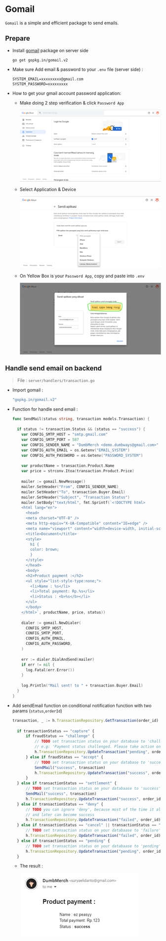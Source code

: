 # Gomail

`Gomail` is a simple and efficient package to send emails.

## Prepare

- Install [gomail](https://pkg.go.dev/gopkg.in/gomail.v2) package on server side

  ```text
  go get gopkg.in/gomail.v2
  ```

* Make sure Add email & password to your `.env` file (server side) :

  ```text
  SYSTEM_EMAIL=xxxxxxxxx@gmail.com
  SYSTEM_PASSWORD=xxxxxxxxx
  ```

* How to get your gmail account password application:

  - Make doing 2 step verification & click `Password App`

    ![img1](./mail-1.png)

  - Select Application & Device

    ![img2](./mail-2.png)

  - On Yellow Box is your `Password App`, copy and paste into `.env`

    ![img3](./mail-3.png)

## Handle send email on backend

> File : `server/handlers/transaction.go`

- Import gomail :

  ```go
  "gopkg.in/gomail.v2"
  ```

* Function for handle send email :

  ```go
  func SendMail(status string, transaction models.Transaction) {

    if status != transaction.Status && (status == "success") {
      var CONFIG_SMTP_HOST = "smtp.gmail.com"
      var CONFIG_SMTP_PORT = 587
      var CONFIG_SENDER_NAME = "DumbMerch <demo.dumbways@gmail.com>"
      var CONFIG_AUTH_EMAIL = os.Getenv("EMAIL_SYSTEM")
      var CONFIG_AUTH_PASSWORD = os.Getenv("PASSWORD_SYSTEM")

      var productName = transaction.Product.Name
      var price = strconv.Itoa(transaction.Product.Price)

      mailer := gomail.NewMessage()
      mailer.SetHeader("From", CONFIG_SENDER_NAME)
      mailer.SetHeader("To", transaction.Buyer.Email)
      mailer.SetHeader("Subject", "Transaction Status")
      mailer.SetBody("text/html", fmt.Sprintf(`<!DOCTYPE html>
      <html lang="en">
        <head>
        <meta charset="UTF-8" />
        <meta http-equiv="X-UA-Compatible" content="IE=edge" />
        <meta name="viewport" content="width=device-width, initial-scale=1.0" />
        <title>Document</title>
        <style>
          h1 {
          color: brown;
          }
        </style>
        </head>
        <body>
        <h2>Product payment :</h2>
        <ul style="list-style-type:none;">
          <li>Name : %s</li>
          <li>Total payment: Rp.%s</li>
          <li>Status : <b>%s</b></li>
        </ul>
        </body>
      </html>`, productName, price, status))

      dialer := gomail.NewDialer(
        CONFIG_SMTP_HOST,
        CONFIG_SMTP_PORT,
        CONFIG_AUTH_EMAIL,
        CONFIG_AUTH_PASSWORD,
      )

      err := dialer.DialAndSend(mailer)
      if err != nil {
        log.Fatal(err.Error())
      }

      log.Println("Mail sent! to " + transaction.Buyer.Email)
    }
  }
  ```

* Add sendEmail function on conditional notification function with two params (`status`,`orderId`)

  ```javascript
  transaction, _ := h.TransactionRepository.GetTransaction(order_id)

	if transactionStatus == "capture" {
		if fraudStatus == "challenge" {
			// TODO set transaction status on your database to 'challenge'
			// e.g: 'Payment status challenged. Please take action on your Merchant Administration Portal
			h.TransactionRepository.UpdateTransaction("pending", order_id)
		} else if fraudStatus == "accept" {
			// TODO set transaction status on your database to 'success'
			SendMail("success", transaction)
			h.TransactionRepository.UpdateTransaction("success", order_id)
		}
	} else if transactionStatus == "settlement" {
		// TODO set transaction status on your databaase to 'success'
		SendMail("success", transaction)
		h.TransactionRepository.UpdateTransaction("success", order_id)
	} else if transactionStatus == "deny" {
		// TODO you can ignore 'deny', because most of the time it allows payment retries
		// and later can become success
		h.TransactionRepository.UpdateTransaction("failed", order_id)
	} else if transactionStatus == "cancel" || transactionStatus == "expire" {
		// TODO set transaction status on your databaase to 'failure'
		h.TransactionRepository.UpdateTransaction("failed", order_id)
	} else if transactionStatus == "pending" {
		// TODO set transaction status on your databaase to 'pending' / waiting payment
		h.TransactionRepository.UpdateTransaction("pending", order_id)
	}
  ```
  - The result : 

    ![img1](./result.png)
